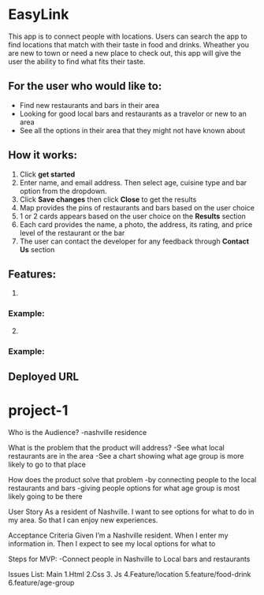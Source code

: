 # EasyLink

This app is to connect people with locations. Users can search the app to find locations that match with their taste in food and drinks. Wheather you are new to town or need a new place to check out, this app will give the user the ability to find what fits their taste.

## For the user who would like to:
- Find new restaurants and bars in their area
- Looking for good local bars and restaurants as a travelor or new to an area
- See all the options in their area that they might not have known about

## How it works:
1. Click **get started**
2. Enter name, and email address. Then select age, cuisine type and bar option from the dropdown.
3. Click **Save changes** then click **Close** to get the results
4. Map provides the pins of restaurants and bars based on the user choice
5. 1 or 2 cards appears based on the user choice on the **Results** section
6. Each card provides the name, a photo, the address, its rating, and price level of the restaurant or the bar
7. The user can contact the developer for any feedback through **Contact Us** section

## Features:
1.  
### Example:

2. 
### Example: 


## Deployed URL





# project-1

Who is the Audience?
-nashville residence

What is the problem that the product will address?
-See what local restaurants are in the area
-See a chart showing what age group is more likely to go to that place

How does the product solve that problem
-by connecting people to the local restaurants and bars
-giving people options for what age group is most likely going to be there

User Story
As a resident of Nashville.
I want to see options for what to do in my area.
So that I can enjoy new experiences.

Acceptance Criteria
Given I’m a Nashville resident.
When I enter my information in.
Then I expect to see my local options for what to 

Steps for MVP:
-Connect people in Nashville to Local bars and restaurants

Issues List:
Main
1.Html
2.Css 
3. Js
4.Feature/location
5.feature/food-drink
6.feature/age-group
